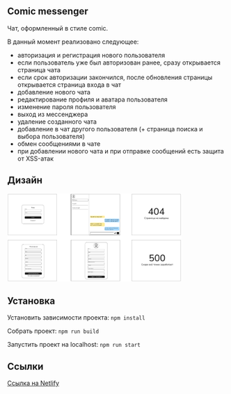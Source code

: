 ## Comic messenger

Чат, оформленный в стиле comic.

В данный момент реализовано следующее:

* авторизация и регистрация нового пользователя
* если пользователь уже был авторизован ранее, сразу открывается страница чата
* если срок авторизации закончился, после обновления страницы открывается страница входа в чат
* добавление нового чата
* редактирование профиля и аватара пользователя
* изменение пароля пользователя
* выход из мессенджера
* удаление созданного чата
* добавление в чат другого пользователя (+ страница поиска и выбора пользователя)
* обмен сообщениями в чате
* при добавлении нового чата и при отправке сообщений есть защита от XSS-атак

## Дизайн

<img src="./ui/Прототип%20страниц.png" width="400">

## Установка

Установить зависимости проекта: `npm install`

Собрать проект: `npm run build`

Запустить проект на localhost: `npm run start`

## Ссылки

[Ссылка на Netlify](https://admirable-arithmetic-81e28d.netlify.app/)
